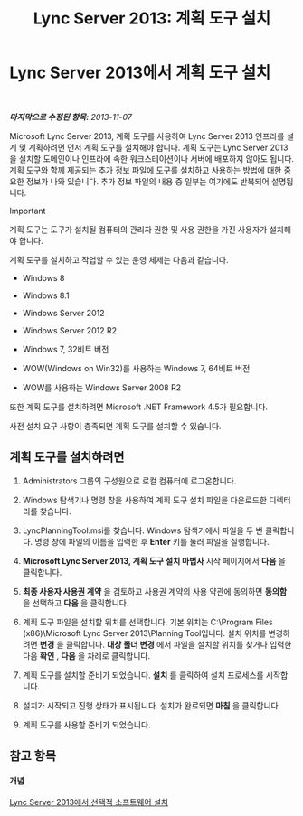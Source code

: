 ﻿---
title: 'Lync Server 2013: 계획 도구 설치'
TOCTitle: 계획 도구 설치
ms:assetid: ebdc9e26-4b22-4b02-85b9-7462bcfe7c93
ms:mtpsurl: https://technet.microsoft.com/ko-kr/library/Gg615046(v=OCS.15)
ms:contentKeyID: 52056986
ms.date: 08/10/2015
mtps_version: v=OCS.15
ms.translationtype: HT
---

# Lync Server 2013에서 계획 도구 설치

 

_**마지막으로 수정된 항목:** 2013-11-07_

Microsoft Lync Server 2013, 계획 도구를 사용하여 Lync Server 2013 인프라를 설계 및 계획하려면 먼저 계획 도구를 설치해야 합니다. 계획 도구는 Lync Server 2013을 설치할 도메인이나 인프라에 속한 워크스테이션이나 서버에 배포하지 않아도 됩니다. 계획 도구와 함께 제공되는 추가 정보 파일에 도구를 설치하고 사용하는 방법에 대한 중요한 정보가 나와 있습니다. 추가 정보 파일의 내용 중 일부는 여기에도 반복되어 설명됩니다.


> [!IMPORTANT]
> 계획 도구는 도구가 설치될 컴퓨터의 관리자 권한 및 사용 권한을 가진 사용자가 설치해야 합니다.



계획 도구를 설치하고 작업할 수 있는 운영 체제는 다음과 같습니다.

  - Windows 8

  - Windows 8.1

  - Windows Server 2012

  - Windows Server 2012 R2

  - Windows 7, 32비트 버전

  - WOW(Windows on Win32)를 사용하는 Windows 7, 64비트 버전

  - WOW를 사용하는 Windows Server 2008 R2

또한 계획 도구를 설치하려면 Microsoft .NET Framework 4.5가 필요합니다.

사전 설치 요구 사항이 충족되면 계획 도구를 설치할 수 있습니다.

## 계획 도구를 설치하려면

1.  Administrators 그룹의 구성원으로 로컬 컴퓨터에 로그온합니다.

2.  Windows 탐색기나 명령 창을 사용하여 계획 도구 설치 파일을 다운로드한 디렉터리를 찾습니다.

3.  LyncPlanningTool.msi를 찾습니다. Windows 탐색기에서 파일을 두 번 클릭합니다. 명령 창에 파일의 이름을 입력한 후 **Enter** 키를 눌러 파일을 실행합니다.

4.  **Microsoft Lync Server 2013, 계획 도구 설치 마법사** 시작 페이지에서 **다음** 을 클릭합니다.

5.  **최종 사용자 사용권 계약** 을 검토하고 사용권 계약의 사용 약관에 동의하면 **동의함** 을 선택하고 **다음** 을 클릭합니다.

6.  계획 도구 파일을 설치할 위치를 선택합니다. 기본 위치는 C:\\Program Files (x86)\\Microsoft Lync Server 2013\\Planning Tool입니다. 설치 위치를 변경하려면 **변경** 을 클릭합니다. **대상 폴더 변경** 에서 파일을 설치할 위치를 찾거나 입력한 다음 **확인** , **다음** 을 차례로 클릭합니다.

7.  계획 도구를 설치할 준비가 되었습니다. **설치** 를 클릭하여 설치 프로세스를 시작합니다.

8.  설치가 시작되고 진행 상태가 표시됩니다. 설치가 완료되면 **마침** 을 클릭합니다.

9.  계획 도구를 사용할 준비가 되었습니다.

## 참고 항목

#### 개념

[Lync Server 2013에서 선택적 소프트웨어 설치](lync-server-2013-installing-optional-software.md)

